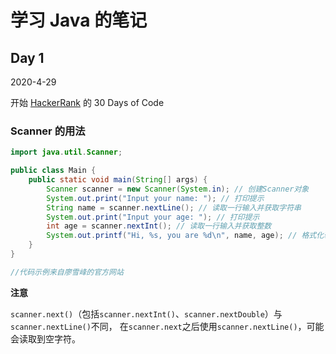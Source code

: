 # 学习 Java 的笔记

## Day 1

2020-4-29

开始 [HackerRank](https://www.hackerrank.com) 的 30 Days of Code

### Scanner 的用法

```java
import java.util.Scanner;

public class Main {
    public static void main(String[] args) {
        Scanner scanner = new Scanner(System.in); // 创建Scanner对象
        System.out.print("Input your name: "); // 打印提示
        String name = scanner.nextLine(); // 读取一行输入并获取字符串
        System.out.print("Input your age: "); // 打印提示
        int age = scanner.nextInt(); // 读取一行输入并获取整数
        System.out.printf("Hi, %s, you are %d\n", name, age); // 格式化输出
    }
}

//代码示例来自廖雪峰的官方网站

```

**注意**

`scanner.next()`（包括`scanner.nextInt()`、`scanner.nextDouble`）与`scanner.nextLine()`不同，
在`scanner.next`之后使用`scanner.nextLine()`，可能会读取到空字符。



